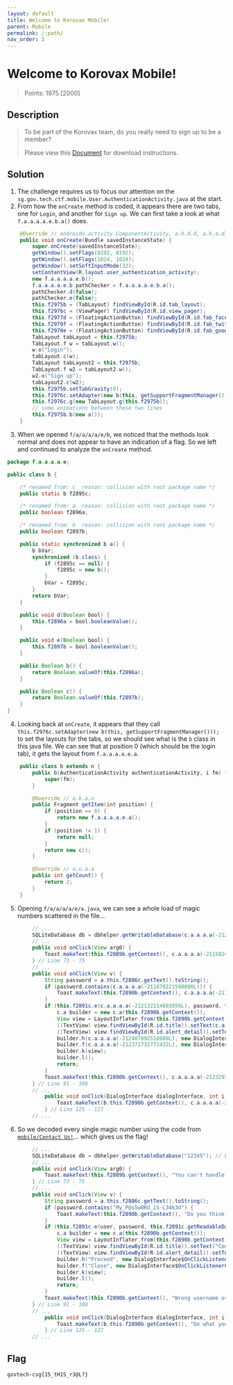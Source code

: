 ```yaml
---
layout: default
title: Welcome to Korovax Mobile!
parent: Mobile
permalink: /:path/
nav_order: 2
---
```

# Welcome to Korovax Mobile!

> Points: 1975 [2000]

## Description

> To be part of the Korovax team, do you really need to sign up to be a member?
> 
> Please view this [Document](https://docs.google.com/document/d/1GrQ6znlN2Z0tu_uAPAs1qrn6by24I51mq8RIIHmFGDU/edit?usp=sharing) for download instructions.
> 

## Solution
1. The challenge requires us to focus our attention on the `sg.gov.tech.ctf.mobile.User.AuthenticationActivity.java` at the start.
2. From how the `onCreate` method is coded, it appears there are two tabs, one for `Login`, and another for `Sign up`. We can first take a look at what `f.a.a.a.a.e.b.a()` does.
```java
    @Override // androidx.activity.ComponentActivity, a.h.d.d, a.k.a.d, a.b.k.d
    public void onCreate(Bundle savedInstanceState) {
        super.onCreate(savedInstanceState);
        getWindow().setFlags(8192, 8192);
        getWindow().setFlags(1024, 1024);
        getWindow().setSoftInputMode(32);
        setContentView(R.layout.user_authentication_activity);
        new f.a.a.a.a.e.b();
        f.a.a.a.a.e.b pathChecker = f.a.a.a.a.e.b.a();
        pathChecker.d(false);
        pathChecker.e(false);
        this.f2975b = (TabLayout) findViewById(R.id.tab_layout);
        this.f2976c = (ViewPager) findViewById(R.id.view_pager);
        this.f2977d = (FloatingActionButton) findViewById(R.id.fab_facebook);
        this.f2979f = (FloatingActionButton) findViewById(R.id.fab_twitter);
        this.f2978e = (FloatingActionButton) findViewById(R.id.fab_google);
        TabLayout tabLayout = this.f2975b;
        TabLayout.f w = tabLayout.w();
        w.o("Login");
        tabLayout.c(w);
        TabLayout tabLayout2 = this.f2975b;
        TabLayout.f w2 = tabLayout2.w();
        w2.o("Sign up");
        tabLayout2.c(w2);
        this.f2975b.setTabGravity(0);
        this.f2976c.setAdapter(new b(this, getSupportFragmentManager()));
        this.f2976c.g(new TabLayout.g(this.f2975b));
        // some animations between these two lines
        this.f2975b.b(new a());
    }
```
3. When we opened `f/a/a/a/a/e/b`, we noticed that the methods look normal and does not appear to have an indication of a flag. So we left and continued to analyze the `onCreate` method.
```java
package f.a.a.a.a.e;

public class b {

    /* renamed from: c  reason: collision with root package name */
    public static b f2895c;

    /* renamed from: a  reason: collision with root package name */
    public boolean f2896a;

    /* renamed from: b  reason: collision with root package name */
    public boolean f2897b;

    public static synchronized b a() {
        b bVar;
        synchronized (b.class) {
            if (f2895c == null) {
                f2895c = new b();
            }
            bVar = f2895c;
        }
        return bVar;
    }

    public void d(Boolean bool) {
        this.f2896a = bool.booleanValue();
    }

    public void e(Boolean bool) {
        this.f2897b = bool.booleanValue();
    }

    public Boolean b() {
        return Boolean.valueOf(this.f2896a);
    }

    public Boolean c() {
        return Boolean.valueOf(this.f2897b);
    }
}
```
4. Looking back at `onCreate`, it appears that they call `this.f2976c.setAdapter(new b(this, getSupportFragmentManager()));` to set the layouts for the tabs, so we should see what is the `b` class in this java file. We can see that at position 0 (which should be the login tab), it gets the layout from `f.a.a.a.a.e.a`. 
```java
    public class b extends n {
        public b(AuthenticationActivity authenticationActivity, i fm) {
            super(fm);
        }

        @Override // a.k.a.n
        public Fragment getItem(int position) {
            if (position == 0) {
                return new f.a.a.a.a.e.a();
            }
            if (position != 1) {
                return null;
            }
            return new c();
        }

        @Override // a.u.a.a
        public int getCount() {
            return 2;
        }
    }
```
5. Opening `f/a/a/a/a/e/a.java`, we can see a whole load of magic numbers scattered in the file...
```java
        // ...
        SQLiteDatabase db = dbhelper.getWritableDatabase(c.a.a.a.a(-212209524015184L)); // Line 38
        // ...
        public void onClick(View arg0) {
            Toast.makeText(this.f2889b.getContext(), c.a.a.a.a(-211582458789968L), 0).show();
        } // Line 73 - 75
        // ...
        public void onClick(View v) {
            String password = a.this.f2886c.getText().toString();
            if (password.contains(c.a.a.a.a(-211870221598800L))) {
                Toast.makeText(this.f2890b.getContext(), c.a.a.a.a(-211792912187472L), 0).show();
            }
            if (this.f2891c.e(c.a.a.a.a(-212132214603856L), password, this.f2891c.getReadableDatabase(c.a.a.a.a(-212140804538448L))).matches(c.a.a.a.a(-212093559898192L))) {
                c.a builder = new c.a(this.f2890b.getContext());
                View view = LayoutInflater.from(this.f2890b.getContext()).inflate(R.layout.custom_alert, (ViewGroup) null);
                ((TextView) view.findViewById(R.id.title)).setText(c.a.a.a.a(-212016250486864L));
                ((TextView) view.findViewById(R.id.alert_detail)).setText(c.a.a.a.a(-211956120944720L));
                builder.h(c.a.a.a.a(-212407092510800L), new DialogInterface$OnClickListenerC0066a());
                builder.f(c.a.a.a.a(-212372732772432L), new DialogInterface$OnClickListenerC0067b());
                builder.k(view);
                builder.l();
                return;
            }
            Toast.makeText(this.f2890b.getContext(), c.a.a.a.a(-212329783099472L), 0).show();
        } // Line 91 - 108
        // ...
            public void onClick(DialogInterface dialogInterface, int i) {
                Toast.makeText(b.this.f2890b.getContext(), c.a.a.a.a(-211462199705680L), 0).show();
            } // Line 125 - 127
        // ...
```
6. So we decoded every single magic number using the code from [`mobile/Contact Us!`](../Contact%20Us!)... which gives us the flag!
```java
        // ...
        SQLiteDatabase db = dbhelper.getWritableDatabase("12345"); // Line 38
        // ...
        public void onClick(View arg0) {
            Toast.makeText(this.f2889b.getContext(), "You can't handle the truth!", 0).show();
        } // Line 73 - 75
        // ...
        public void onClick(View v) {
            String password = a.this.f2886c.getText().toString();
            if (password.contains("My_P@s5w0Rd_iS-L34k3d") {
                Toast.makeText(this.f2890b.getContext(), "Do you think it will be that easy? Muahaha", 0).show();
            }
            if (this.f2891c.e(user, password, this.f2891c.getReadableDatabase("12345").matches("My_P@s5w0Rd_iS-L34k3d") {
                c.a builder = new c.a(this.f2890b.getContext());
                View view = LayoutInflater.from(this.f2890b.getContext()).inflate(R.layout.custom_alert, (ViewGroup) null);
                ((TextView) view.findViewById(R.id.title)).setText("Congrats!");
                ((TextView) view.findViewById(R.id.alert_detail)).setText("govtech-csg{15_tH1S_r3@L?}");
                builder.h("Proceed", new DialogInterface$OnClickListenerC0066a());
                builder.f("Close", new DialogInterface$OnClickListenerC0067b());
                builder.k(view);
                builder.l();
                return;
            }
            Toast.makeText(this.f2890b.getContext(), "Wrong username or password!", 0).show();
        } // Line 91 - 108
        // ...
            public void onClick(DialogInterface dialogInterface, int i) {
                Toast.makeText(b.this.f2890b.getContext(), "Do what you need to do here!", 0).show();
            } // Line 125 - 127
        // ...
```

## Flag
`govtech-csg{15_tH1S_r3@L?}`